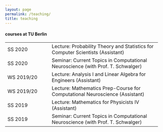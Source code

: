 ```yaml
---
layout: page
permalink: /teaching/
title: teaching
---
```


<h4>courses at TU Berlin</h4>

<table class="tg">
  <tr>
    <td style="width:130px"> SS 2020  </td>
    <td>Lecture: Probability Theory and Statistics for Computer Scientists (Assistant)</td>
  </tr>
  
  <tr>
    <td> SS 2020  </td>
    <td>Seminar: Current Topics in Computational Neuroscience (with Prof. T. Schwalger)</td>
  </tr>
  
  <tr>
    <td> WS 2019/20  </td>
    <td>Lecture: Analysis I and Linear Algebra for Engineers (Assistant)</td>
  </tr>
  
  <tr>
    <td> WS 2019/20  </td>
    <td>Lecture: Mathematics Prep-Course for Computational Neuroscience (Assistant)</td>
  </tr>
  
  <tr>
    <td> SS 2019  </td>
    <td>Lecture: Mathematics for Physicists IV (Assistant)</td>
  </tr>
  
  <tr>
    <td> SS 2019  </td>
    <td>Seminar: Current Topics in Computational Neuroscience (with Prof. T. Schwalger)</td>
  </tr>
  
</table>

